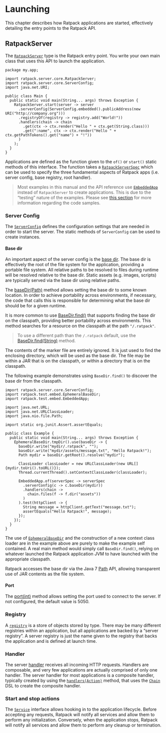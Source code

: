 # Launching

This chapter describes how Ratpack applications are started, effectively detailing the entry points to the Ratpack API.

## RatpackServer

The [`RatpackServer`](api/ratpack/server/RatpackServer.html) type is the Ratpack entry point.
You write your own main class that uses this API to launch the application.
 
```language-java hello-world
package my.app;

import ratpack.server.core.RatpackServer;
import ratpack.server.core.ServerConfig;
import java.net.URI;

public class Main {
  public static void main(String... args) throws Exception {
    RatpackServer.start(server -> server
      .serverConfig(ServerConfig.embedded().publicAddress(new URI("http://company.org")))
      .registryOf(registry -> registry.add("World!"))
      .handlers(chain -> chain
        .get(ctx -> ctx.render("Hello " + ctx.get(String.class)))
        .get(":name", ctx -> ctx.render("Hello " + ctx.getPathTokens().get("name") + "!"))     
      )
    );
  }
}
```

Applications are defined as the function given to the `of()` or `start()` static methods of this interface.
The function takes a [`RatpackServerSpec`](api/ratpack/server/RatpackServerSpec.html) which can be used to specify the three fundamental aspects of Ratpack apps (i.e. server config, base registry, root handler).

> Most examples in this manual and the API reference use [`EmbeddedApp`](api/ratpack/test/embed/EmbeddedApp.html) instead of `RatpackServer` to create applications.
> This is due to the “testing” nature of the examples.
> Please see [this section](intro.html#code_samples) for more information regarding the code samples.

### Server Config

The [`ServerConfig`](api/ratpack/server/ServerConfig.html) defines the configuration settings that are needed in order to start the server.
The static methods of `ServerConfig` can be used to create instances.
 
#### Base dir

An important aspect of the server config is the [base dir](api/ratpack/server/ServerConfig.html#getBaseDir--).
The base dir is effectively the root of the file system for the application, providing a portable file system.
All relative paths to be resolved to files during runtime will be resolved relative to the base dir.
Static assets (e.g. images, scripts) are typically served via the base dir using relative paths.
 
The [baseDir(Path)](api/ratpack/server/ServerConfigBuilder.html#baseDir-java.nio.file.Path-) method allows setting the base dir to some known location.
In order to achieve portability across environments, if necessary, the code that calls this is responsible for determining what the base dir should be for a given runtime.

It is more common to use [BaseDir.find()](api/ratpack/server/BaseDir.html#find--) that supports finding the base dir on the classpath, providing better portability across environments.
This method searches for a resource on the classpath at the path `"/.ratpack"`. 

> To use a different path than the `/.ratpack` default, use the [BaseDir.find(String)](api/ratpack/server/BaseDir.html#find-java.lang.String-) method.

The contents of the marker file are entirely ignored.
It is just used to find the enclosing directory, which will be used as the base dir.
The file may be within a JAR that is on the classpath, or within a directory that is on the classpath.

The following example demonstrates using `BaseDir.find()` to discover the base dir from the classpath.

```language-java
import ratpack.server.core.ServerConfig;
import ratpack.test.embed.EphemeralBaseDir;
import ratpack.test.embed.EmbeddedApp;

import java.net.URL;
import java.net.URLClassLoader;
import java.nio.file.Path;

import static org.junit.Assert.assertEquals;

public class Example {
  public static void main(String... args) throws Exception {
    EphemeralBaseDir.tmpDir().use(baseDir -> {
      baseDir.write("mydir/.ratpack", "");
      baseDir.write("mydir/assets/message.txt", "Hello Ratpack!");
      Path mydir = baseDir.getRoot().resolve("mydir");

      ClassLoader classLoader = new URLClassLoader(new URL[]{mydir.toUri().toURL()});
      Thread.currentThread().setContextClassLoader(classLoader);

      EmbeddedApp.of(serverSpec -> serverSpec
        .serverConfig(c -> c.baseDir(mydir))
        .handlers(chain ->
          chain.files(f -> f.dir("assets"))
        )
      ).test(httpClient -> {
        String message = httpClient.getText("message.txt");
        assertEquals("Hello Ratpack!", message);
      });
    });
  }
}
```

The use of [`EphemeralBaseDir`](api/ratpack/test/embed/EphemeralBaseDir.html) and the construction of a new context class loader are in the example above are purely to make the example self contained.
A real main method would simply call `BaseDir.find()`, relying on whatever launched the Ratpack application JVM to have launched with the appropriate classpath.

Ratpack accesses the base dir via the Java 7 [Path](http://docs.oracle.com/javase/8/docs/api/java/nio/file/Path.html) API,
allowing transparent use of JAR contents as the file system.

#### Port

The [port(int)](api/ratpack/server/ServerConfigBuilder.html#port-int-) method allows setting the port used to connect to the server.
If not configured, the default value is 5050.

### Registry

A [`registry`](api/ratpack/registry/Registry.html) is a store of objects stored by type.
There may be many different registries within an application, but all applications are backed by a “server registry”.
A server registry is just the name given to the registry that backs the application and is defined at launch time.

### Handler

The server [handler](handlers.html) receives all incoming HTTP requests.
Handlers are composable, and very few applications are actually comprised of only one handler.
The server handler for most applications is a composite handler, typically created by using the [`handlers(Action)`](api/ratpack/server/RatpackServerSpec.html#handlers-ratpack.func.Action-) method,
that uses the [`Chain`](api/ratpack/handling/Chain.html) DSL to create the composite handler.

### Start and stop actions

The [`Service`](api/ratpack/service/Service.html) interface allows hooking in to the application lifecycle.
Before accepting any requests, Ratpack will notify all services and allow them to perform any initialization.
Conversely, when the application stops, Ratpack will notify all services and allow them to perform any cleanup or termination. 
